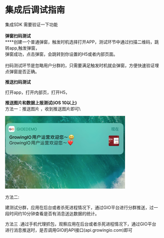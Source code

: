 # 集成后调试指南

集成SDK 需要验证一下功能\
\
**弹窗扫码测试**\
****创建一个普通弹窗，触发时机选择打开APP，测试环节中通过扫描二维码，跳转app,触发弹窗，\
弹窗成功，点击弹窗，会跳转到你设置的H5或者内部页面。\
\
扫码测试环节是忽略用户分群的，只需要满足触发时机就会弹窗，方便快速验证埋点弹窗是否正确。

**推送扫码测试**

打开app，打开内部页，打开H5，&#x20;

**推送图片和数据上报测试(iOS 10以上)**\
方法一：推送图片 ，收到推送图片即可\


![](<../../../.gitbook/assets/image (246).png>)

方法二:

建测试分群，应用在后台或者杀死进程情况下，通过GIO平台进行分群推送，过一段时间约10分钟查看是否有消息送达数据的统计。

方法三 .通过手机代理抓包，观察应用在后台或者杀死进程情况下，通过GIO平台进行消息推送时，是否调用GIO的API接口(api.growingio.com)即可
